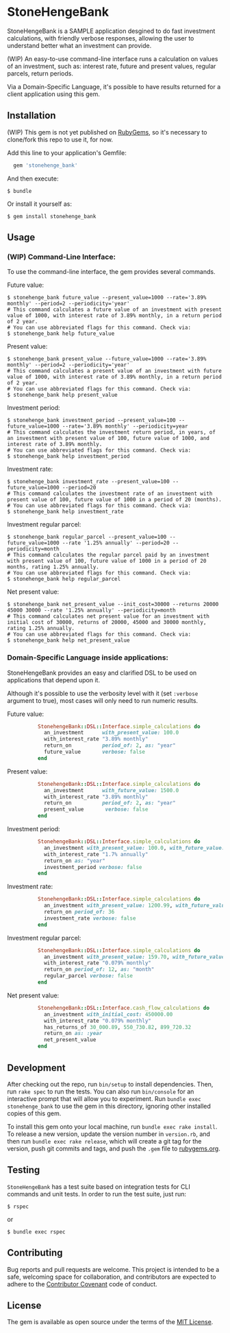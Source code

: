 # StoneHengeBank

StoneHengeBank is a SAMPLE application desgined to do fast investment calculations, with friendly verbose responses, allowing the user to understand better what an investment can provide.

(WIP) An easy-to-use command-line interface runs a calculation on values of an investment, such as: interest rate, future and present values, regular parcels, return periods.

Via a Domain-Specific Language, it's possible to have results returned for a client application using this gem.

## Installation

(WIP) This gem is not yet published on <a href="https://rubygems.org">RubyGems</a>, so it's necessary to clone/fork this repo to use it, for now.

Add this line to your application's Gemfile:

```ruby
  gem 'stonehenge_bank'
```

And then execute:

    $ bundle

Or install it yourself as:

    $ gem install stonehenge_bank

## Usage

### (WIP) Command-Line Interface:

To use the command-line interface, the gem provides several commands.

Future value:

    $ stonehenge_bank future_value --present_value=1000 --rate='3.89% monthly' --period=2 --periodicity='year'
    # This command calculates a future value of an investment with present value of 1000, with interest rate of 3.89% monthly, in a return period of 2 year.
    # You can use abbreviated flags for this command. Check via:
    $ stonehenge_bank help future_value

Present value:

    $ stonehenge_bank present_value --future_value=1000 --rate='3.89% monthly' --period=2 --periodicity='year'
    # This command calculates a present value of an investment with future value of 1000, with interest rate of 3.89% monthly, in a return period of 2 year.
    # You can use abbreviated flags for this command. Check via:
    $ stonehenge_bank help present_value

Investment period:

    $ stonehenge_bank investment_period --present_value=100 --future_value=1000 --rate='3.89% monthly' --periodicity=year
    # This command calculates the investment return period, in years, of an investment with present value of 100, future value of 1000, and interest rate of 3.89% monthly.
    # You can use abbreviated flags for this command. Check via:
    $ stonehenge_bank help investment_period

Investment rate:

    $ stonehenge_bank investment_rate --present_value=100 --future_value=1000 --period=20
    # This command calculates the investment rate of an investment with present value of 100, future value of 1000 in a period of 20 (months).
    # You can use abbreviated flags for this command. Check via:
    $ stonehenge_bank help investment_rate

Investment regular parcel:

    $ stonehenge_bank regular_parcel --present_value=100 --future_value=1000 --rate '1.25% annually' --period=20 --periodicity=month
    # This command calculates the regular parcel paid by an investment with present value of 100, future value of 1000 in a period of 20 months, rating 1.25% annually.
    # You can use abbreviated flags for this command. Check via:
    $ stonehenge_bank help regular_parcel

Net present value:

    $ stonehenge_bank net_present_value --init_cost=30000 --returns 20000 45000 30000 --rate '1.25% annually' --periodicity=month
    # This command calculates net present value for an investment with initial cost of 30000, returns of 20000, 45000 and 30000 monthly, rating 1.25% annually.
    # You can use abbreviated flags for this command. Check via:
    $ stonehenge_bank help net_present_value

### Domain-Specific Language inside applications:

StoneHengeBank provides an easy and clarified DSL to be used on applications that depend upon it.

Although it's possible to use the verbosity level with it (set `:verbose` argument to true), most cases will only need to run numeric results.

Future value:

```ruby
          StonehengeBank::DSL::Interface.simple_calculations do
            an_investment      with_present_value: 100.0
            with_interest_rate "3.89% monthly"
            return_on          period_of: 2, as: "year"
            future_value       verbose: false
          end
```

Present value:

```ruby
          StonehengeBank::DSL::Interface.simple_calculations do
            an_investment      with_future_value: 1500.0
            with_interest_rate "3.89% monthly"
            return_on          period_of: 2, as: "year"
            present_value       verbose: false
          end
```

Investment period:

```ruby
          StonehengeBank::DSL::Interface.simple_calculations do
            an_investment with_present_value: 100.0, with_future_value: 4780.0
            with_interest_rate "1.7% annually"
            return_on as: "year"
            investment_period verbose: false
          end
```

Investment rate:

```ruby
          StonehengeBank::DSL::Interface.simple_calculations do
            an_investment with_present_value: 1200.99, with_future_value: 130_470.99
            return_on period_of: 36
            investment_rate verbose: false
          end
```

Investment regular parcel:

```ruby
          StonehengeBank::DSL::Interface.simple_calculations do
            an_investment with_present_value: 159.70, with_future_value: 1300.0
            with_interest_rate "0.079% monthly"
            return_on period_of: 12, as: "month"
            regular_parcel verbose: false
          end
```

Net present value:

```ruby
          StonehengeBank::DSL::Interface.cash_flow_calculations do
            an_investment with_initial_cost: 450000.00
            with_interest_rate "0.079% monthly"
            has_returns_of 30_000.89, 550_730.82, 899_720.32
            return_on as: :year
            net_present_value
          end
```

## Development

After checking out the repo, run `bin/setup` to install dependencies. Then, run `rake spec` to run the tests. You can also run `bin/console` for an interactive prompt that will allow you to experiment. Run `bundle exec stonehenge_bank` to use the gem in this directory, ignoring other installed copies of this gem.

To install this gem onto your local machine, run `bundle exec rake install`. To release a new version, update the version number in `version.rb`, and then run `bundle exec rake release`, which will create a git tag for the version, push git commits and tags, and push the `.gem` file to [rubygems.org](https://rubygems.org).

## Testing

`StoneHengeBank` has a test suite based on integration tests for CLI commands and unit tests.
In order to run the test suite, just run:

    $ rspec

or

    $ bundle exec rspec

## Contributing

Bug reports and pull requests are welcome. This project is intended to be a safe, welcoming space for collaboration, and contributors are expected to adhere to the [Contributor Covenant](http://contributor-covenant.org) code of conduct.


## License

The gem is available as open source under the terms of the [MIT License](http://opensource.org/licenses/MIT).
